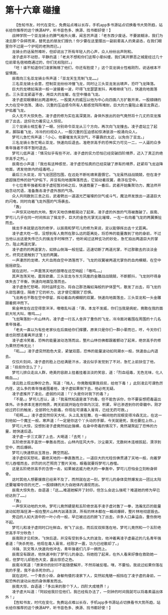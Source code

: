 # 第十六章 碰撞
        【告知书友，时代在变化，免费站点难以长存，手机app多书源站点切换看书大势所趋，站长给你推荐的这个换源APP，听书音色多、换源、找书都好使！】
       战神学院一个亚龙骑士的脾气格外火爆，闻言厉声道：「老东西少废话，不要装糊涂，我们为凌云那个杂碎而来，替死去的朋友们报仇！你少要在这里摆出一副前辈高人的臭姿态，在我们眼里你不过是一个护短的老狗而已。」
       龙骑士的话虽然难听，但却说出了所有年轻人的心声，众人纷纷出声附和。
       凌子虚并不动怒，平静的道：「老夫不想和你们这帮小辈纠缠，我们离开罪恶之城是经过几十位前辈名宿相商通过的，你们无权阻拦。」
       「呸！谁不知道你们凌家贿赂了他们，你还有脸提？」这个亚龙骑士性格刚烈，说话根本不留情面。
       辰南向三名亚龙骑士传声道：「亚龙天生克制飞龙……」
       三名亚龙骑士会意，控制亚龙纷纷冲撞飞龙，同时让三头亚龙发出啸声，恐吓飞龙降落。
       巨大的龙啸如海浪一般一波接着一波，吓得飞龙瑟瑟发抖，再难继续飞行，快速向地面落去。三头亚龙紧逼不舍，用巨大的龙躯，在空中撞击飞龙。
       凌子虚双眼爆射出两道神光，一股莫大的威压以他为中心向四面八方扩散开来，一股磅礴的大力在空中浩荡、涌动，沉重的压迫感令所有人都感觉阵阵难耐，巨大的力量阻止着亚龙靠近，护佑着飞龙。
       众人无不大惊失色，凌子虚的修为实在高深莫测，身体外放出的劲气竟然将十几丈的亚龙推拒了出去，这份功力着实让人惊叹。
       三个龙骑士相互看了一眼，分别命令亚龙从三个方向，再次向飞龙撞去。凌子虚站立了起来，脚踩着飞龙，冷冷的扫视众人，一股沉重的压迫感如惊涛骇浪一般涌向众人。
       梦可儿急忙传声道：「小心，他要催发先天剑气，不要靠的太近，以免伤了亚龙。」
       三名龙骑士急忙喝止亚龙，快速向后退去。准绝世高手的恐怖实力可见一二，一人逼的众多青年强者不得不暂时退去。
       梦可儿低声道：「情况似乎有些不对，凌子虚的实力恐怕已经突破四阶境界，迈入了真正的绝世高手之列。」
       辰南也小声道：「我也有这种感觉，凌子虚恐怕真的已经突破了原有的境界，赶紧将飞龙迫降地面，诱发他体内的组毒吧。」
       最后三头亚龙，将飞龙团团包围，在远处不断吼啸来震慑它。飞龙虽然战战兢兢，但在凌子虚超强恐怖的劲气护佑下，并没有向地面降落而去，它拍动着双翼，悬浮在空中。
       十七位青年强者和凌子虚短暂对峙之后，快速商量了一番后，武者开始集聚功力，魔法师开始念动咒语，准备轰击凌子虚外放的气场。
       众人共同数到三息之后，武者劈出一道道光芒璀璨的剑气或斗气，魔法师发放出一道道巨大的闪电，同时向着飞龙外围的气场袭去。
       「轰」
       一声惊天动地的大响，整片天地仿佛都晃动了起来，凌子虚的外放的气场被轰破了。辰南、梦可儿几乎在同一时间挥出了擒龙手，巨大的金色光掌无比璀璨，一左一右向着飞龙的两翼撕扯而去。
       擒龙手本就是远攻的绝学，以辰南和梦可儿的修为来说，足以能够挥出去十丈距离。
       凌子虚大吃一惊，没想到有人竟然在那么远的距离处，将恐怖的能量轰到了他的身前，不过当他认出这是失传已久的擒龙手时释然了，他听闻过这种玄功的妙处，急忙拍出两道巨大的掌力，阻止两道光掌。
       凌子虚的的两道掌力，如排山倒海一般狂猛，迅速切断了两道光掌，不过那散去的淡淡金光，终究还是触到了飞龙的两翼。
       一声凄厉的龙啸，大片血雨自空中洒落而下，飞龙的双翼被两道光掌伤的血肉模糊，在空中摇摇欲坠。
       就在这时，一声震荡天地的狼嚎在远空响起：「嗷呜……」
       其声浩荡天地，震耳欲聋，三头亚龙与东方凤凰的金雕战战兢兢，不断颤抖，飞龙则吓得身体失去了平衡，快速向地面坠落而去。
       凌子虚急忙怒喝，同时运转玄功，将自己那浩瀚如海般的护体罡气，散发了出去，将飞龙的头部包裹住，隔绝了它的听力，这才使它摆脱了恐惧。
       飞龙再也不敢在空中停留，挥动着血肉模糊的双翼，快速向地面落去，三头亚龙和一头金雕跟着俯冲而下。
       紫金神龙在远空得意洋洋，嗷嗷乱叫道：「靠，本龙不发威，你们当我是病蛇，竟敢在我的面前大吼大叫，嗷呜……」
       飞龙降落到一片山林内，凌子虚一行五人舍弃了重伤的飞龙，冷冷面对着围在周围的十几名青年强者。
       「老夫一直以为有些老家伙在后面给你们撑腰，原来只是你们一群小辈而已，哼，今天你们谁也别想活着离开这里！」
       凌子虚冷笑着，恐怖的能量波动浩荡而出，整片山林仿佛都跟着颤动了起来，绝世高手的修为果然恐怖无比！
       「呃……」凌子虚突然脸色大变，紧皱双眉，恐怖的能量波动如同潮水一般，快速自山内退去。
       仅仅片刻间，凌子虚的脸上已经满是汗水，凌云似乎发觉到了不对，急忙上前扶住了他，道：「叔叔你怎么了？」
       梦可儿排众走出人群，绝美的容颜上挂着挂着淡淡的笑容，道：「烈血组毒，无色无味，化人精血……」
       凌云脸上现出狰狞之色，骂道：「贱人，你竟敢暗算我叔叔，给他下毒！」此刻凌云可谓色厉内荏，这么多的青年强者围着他，凌子虚如果倒下去，他必死无疑。
       凌子虚推开了凌云，虚弱的问道：「丫头是你对我下的毒？」
       「不是。」梦可儿否认，道：「我虽然知道是谁下的毒，但不能告诉你，你不要妄想把毒逼出体外。许多原本无害的物质，两天前就开始在你体内沉淀、积累，早已渗透到你的骨髓中。刚才经过药引的触发，全部转化为剧毒，你现在可谓毒入膏肓，已经无药可救。」
       「呃啊……」凌子虚突然仰天大吼，头上乱发狂舞，在一瞬间他的双眼变得冷森无比，在这一刻他如一个魔王一般，寒声道：「一定是你这个丫头动的手脚，今天就是死，我也要拉上你。」
       梦可儿大惊，没想到凌子虚竟然如此强横，在身中奇毒的情况下，竟然凝聚起了恐怖的力量，她快速后退。
       凌子虚一步三丈跟了上去，大喝道：「去死！」
       五阶绝世高手盖世一拳轰击而出，山林内狂风大作，沙尘蔽天，无数树木连根拔起，漂浮到空中，而后爆碎。
       梦可儿快速祭出玉莲台，腾空而起。
       凌子虚仰天怒吼，霸绝天地的一拳直轰而上，一道巨大的光柱仿佛贯通了天地一般，向着梦可儿吞噬而去，炽烈的光芒照亮了整片天地，眼看就要将梦可儿吞噬。
       这是五阶绝世高手的含愤一击，如果被这威力绝大的一拳轰中，梦可儿恐怕会立刻粉身碎骨。
       这时其他人想要援救已经来不及了，而然就在这一刻，梦可儿的身体突然爆发出一团比太阳还要璀璨夺目的光芒，一股磅礴的大力自她体内涌现而出。
       辰南大惊失色，自语道：「这……难道她解开了封印，但怎么会这么强呢？难道她的修为早已经达到了……」
       「轰」
       一声惊天动地的大响，梦可儿竟然硬是和五阶绝世高手凌子虚对轰了一拳，浩瀚无匹的能量波动如怒海狂涛一般在整片山林内汹涌澎湃，所有的林木都在一瞬间爆碎，整片林地彻底毁去。
       旁边的人如大浪中的一叶小舟一般，早已被远远的掀飞了出去，许多人口鼻溢血，重伤倒地不起。
       梦可儿和凌子虚同时口吐鲜血，倒飞了出去，而后双双摔落在地，梦可儿竟然和一个五阶绝世高手平分秋色！
       辰南刚才见机快，飞快后退，并没有受到多么大的波及，他冲着离凌子虚最近的几名青年强者道：「快杀死他，他现在毒入膏肓，经刚才一震，功力已经散却了。」
       冷锋、凯文等人快速向他冲去，青年强者们几乎一拥而上。
       辰南没有跟进，他快速冲到了梦可儿的身边，将她抱了起来，在外人看来好像在救助她一般，但梦可儿却脸色大变，露出惊恐之色。
       辰南冷笑道：「原来你的封印不能随便解开，不然将被反噬。嘿，不要怕，我说过如果你落在我的手里，我不会杀死你的。」
       就在这时，一个青衣小褂，身躯佝偻的凌家下人，突然如鬼魅一般挡在了凌子虚的身前，一股恐怖的波动从他的身体爆发而出。
       辰南大惊，自语道：「多出来的那个下人，四阶大成境界！」
       凌子虚大叫道：「阿奴给我拦住他们，我已经有办法了，一刻钟的时间我就可以将毒素逼出体外！」
       【告知书友，时代在变化，免费站点难以长存，手机app多书源站点切换看书大势所趋，站长给你推荐的这个换源APP，听书音色多、换源、找书都好使！】